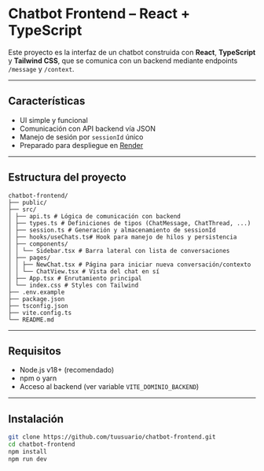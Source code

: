 # Chatbot Frontend – React + TypeScript

Este proyecto es la interfaz de un chatbot construida con **React**, **TypeScript** y **Tailwind CSS**, que se comunica con un backend mediante endpoints `/message` y `/context`.

---

## Características

- UI simple y funcional
- Comunicación con API backend vía JSON
- Manejo de sesión por `sessionId` único
- Preparado para despliegue en [Render](https://render.com)

---

##  Estructura del proyecto

```
chatbot-frontend/
├── public/
├── src/
│ ├── api.ts # Lógica de comunicación con backend
│ ├── types.ts # Definiciones de tipos (ChatMessage, ChatThread, ...)
│ ├── session.ts # Generación y almacenamiento de sessionId
│ ├── hooks/useChats.ts# Hook para manejo de hilos y persistencia
│ ├── components/
│ │ └── Sidebar.tsx # Barra lateral con lista de conversaciones
│ ├── pages/
│ │ ├── NewChat.tsx # Página para iniciar nueva conversación/contexto
│ │ └── ChatView.tsx # Vista del chat en sí
│ ├── App.tsx # Enrutamiento principal
│ └── index.css # Styles con Tailwind
├── .env.example
├── package.json
├── tsconfig.json
├── vite.config.ts
└── README.md
```
---

## Requisitos

- Node.js v18+ (recomendado)
- npm o yarn
- Acceso al backend (ver variable `VITE_DOMINIO_BACKEND`)

---

## Instalación

```bash
git clone https://github.com/tuusuario/chatbot-frontend.git
cd chatbot-frontend
npm install
npm run dev

